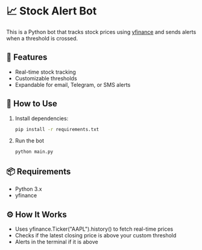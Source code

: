 # 📈 Stock Alert Bot

This is a Python bot that tracks stock prices using [yfinance](https://pypi.org/project/yfinance/) and sends alerts when a threshold is crossed.

## 🔧 Features
- Real-time stock tracking
- Customizable thresholds
- Expandable for email, Telegram, or SMS alerts

## 🚀 How to Use
1. Install dependencies:
   ```bash
   pip install -r requirements.txt
2. Run the bot
   ```bash
   python main.py
   
## 📦 Requirements
- Python 3.x
- yfinance

## ⚙️ How It Works
- Uses yfinance.Ticker("AAPL").history() to fetch real-time prices
- Checks if the latest closing price is above your custom threshold
- Alerts in the terminal if it is above



